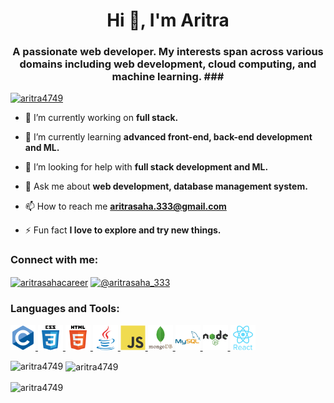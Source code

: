 <h1 align="center">Hi 👋, I'm Aritra</h1>
<h3 align="center">A passionate web developer. My interests span across various domains including web development, cloud computing, and machine learning. ###</h3>

<p align="left"> <a href="https://github.com/ryo-ma/github-profile-trophy"><img src="https://github-profile-trophy.vercel.app/?username=aritra4749" alt="aritra4749" /></a> </p>

- 🔭 I’m currently working on **full stack.**

- 🌱 I’m currently learning **advanced front-end, back-end development and ML.**

- 🤝 I’m looking for help with **full stack development and ML.**

- 💬 Ask me about **web development, database management system.**

- 📫 How to reach me **aritrasaha.333@gmail.com**

- ⚡ Fun fact **I love to explore and try new things.**

<h3 align="left">Connect with me:</h3>
<p align="left">
<a href="https://linkedin.com/in/aritrasahacareer" target="blank"><img align="center" src="https://raw.githubusercontent.com/rahuldkjain/github-profile-readme-generator/master/src/images/icons/Social/linked-in-alt.svg" alt="aritrasahacareer" height="30" width="40" /></a>
<a href="https://www.hackerrank.com/@aritrasaha_333" target="blank"><img align="center" src="https://raw.githubusercontent.com/rahuldkjain/github-profile-readme-generator/master/src/images/icons/Social/hackerrank.svg" alt="@aritrasaha_333" height="30" width="40" /></a>
</p>

<h3 align="left">Languages and Tools:</h3>
<p align="left"> <a href="https://www.cprogramming.com/" target="_blank" rel="noreferrer"> <img src="https://raw.githubusercontent.com/devicons/devicon/master/icons/c/c-original.svg" alt="c" width="40" height="40"/> </a> <a href="https://www.w3schools.com/css/" target="_blank" rel="noreferrer"> <img src="https://raw.githubusercontent.com/devicons/devicon/master/icons/css3/css3-original-wordmark.svg" alt="css3" width="40" height="40"/> </a> <a href="https://www.w3.org/html/" target="_blank" rel="noreferrer"> <img src="https://raw.githubusercontent.com/devicons/devicon/master/icons/html5/html5-original-wordmark.svg" alt="html5" width="40" height="40"/> </a> <a href="https://www.java.com" target="_blank" rel="noreferrer"> <img src="https://raw.githubusercontent.com/devicons/devicon/master/icons/java/java-original.svg" alt="java" width="40" height="40"/> </a> <a href="https://developer.mozilla.org/en-US/docs/Web/JavaScript" target="_blank" rel="noreferrer"> <img src="https://raw.githubusercontent.com/devicons/devicon/master/icons/javascript/javascript-original.svg" alt="javascript" width="40" height="40"/> </a> <a href="https://www.mongodb.com/" target="_blank" rel="noreferrer"> <img src="https://raw.githubusercontent.com/devicons/devicon/master/icons/mongodb/mongodb-original-wordmark.svg" alt="mongodb" width="40" height="40"/> </a> <a href="https://www.mysql.com/" target="_blank" rel="noreferrer"> <img src="https://raw.githubusercontent.com/devicons/devicon/master/icons/mysql/mysql-original-wordmark.svg" alt="mysql" width="40" height="40"/> </a> <a href="https://nodejs.org" target="_blank" rel="noreferrer"> <img src="https://raw.githubusercontent.com/devicons/devicon/master/icons/nodejs/nodejs-original-wordmark.svg" alt="nodejs" width="40" height="40"/> </a> <a href="https://reactjs.org/" target="_blank" rel="noreferrer"> <img src="https://raw.githubusercontent.com/devicons/devicon/master/icons/react/react-original-wordmark.svg" alt="react" width="40" height="40"/> </a> </p>

<p><img align="left" src="https://github-readme-stats.vercel.app/api/top-langs?username=aritra4749&show_icons=true&locale=en&layout=compact" alt="aritra4749" /></p>

<p>&nbsp;<img align="center" src="https://github-readme-stats.vercel.app/api?username=aritra4749&show_icons=true&locale=en" alt="aritra4749" /></p>

<p><img align="center" src="https://github-readme-streak-stats.herokuapp.com/?user=aritra4749&" alt="aritra4749" /></p>
